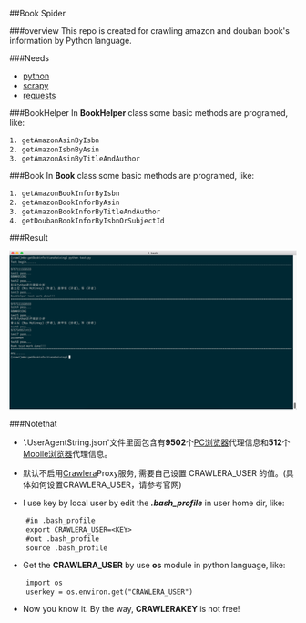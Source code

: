 ##Book Spider 


###overview
This repo is created for crawling amazon and douban book's information by Python language.


###Needs
* [python](https://www.python.org/downloads/)
* [scrapy](http://doc.scrapy.org/en/latest/)
* [requests](http://www.python-requests.org/en/latest/)



###BookHelper
In **BookHelper** class some basic methods are programed, like:

```
1. getAmazonAsinByIsbn
2. getAmazonIsbnByAsin
3. getAmazonAsinByTitleAndAuthor

```


###Book
In **Book** class some basic methods are programed, like:


```
1. getAmazonBookInforByIsbn
2. getAmazonBookInforByAsin
3. getAmazonBookInforByTitleAndAuthor
4. getDoubanBookInforByIsbnOrSubjectId

```

###Result

![book](./book.png)


###Notethat

*  '.UserAgentString.json'文件里面包含有**9502**个[PC浏览器](http://www.useragentstring.com/pages/Browserlist/)代理信息和**512**个[Mobile浏览器](http://www.useragentstring.com/pages/Mobile%20Browserlist/)代理信息。
* 默认不启用[Crawlera](http://scrapinghub.com/crawlera/)Proxy服务, 需要自己设置 CRAWLERA_USER 的值。(具体如何设置CRAWLERA_USER，请参考官网)

* I use key by local user by edit the ***.bash_profile*** in user home dir, like:

```
    #in .bash_profile
    export CRAWLERA_USER=<KEY>
    #out .bash_profile
    source .bash_profile
```

* Get the **CRAWLERA_USER** by use **os** module in python language, like:

```
    import os
    userkey = os.environ.get("CRAWLERA_USER")
```

* Now you know it. By the way, **CRAWLERAKEY** is not free!
